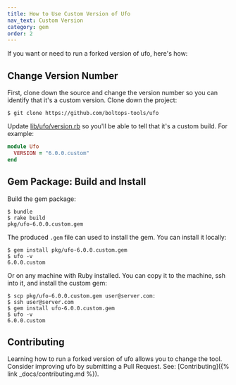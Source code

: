 ```yaml
---
title: How to Use Custom Version of Ufo
nav_text: Custom Version
category: gem
order: 2
---
```


If you want or need to run a forked version of ufo, here's how:

## Change Version Number

First, clone down the source and change the version number so you can identify that it's a custom version.  Clone down the project:

    $ git clone https://github.com/boltops-tools/ufo

Update [lib/ufo/version.rb](https://github.com/boltops-tools/ufo/blob/master/lib/ufo/version.rb) so you'll be able to tell that it's a custom build.  For example:

```ruby
module Ufo
  VERSION = "6.0.0.custom"
end
```

## Gem Package: Build and Install

Build the gem package:

    $ bundle
    $ rake build
    pkg/ufo-6.0.0.custom.gem

The produced `.gem` file can used to install the gem. You can install it locally:

    $ gem install pkg/ufo-6.0.0.custom.gem
    $ ufo -v
    6.0.0.custom

Or on any machine with Ruby installed. You can copy it to the machine, ssh into it, and install the custom gem:

    $ scp pkg/ufo-6.0.0.custom.gem user@server.com:
    $ ssh user@server.com
    $ gem install ufo-6.0.0.custom.gem
    $ ufo -v
    6.0.0.custom

## Contributing

Learning how to run a forked version of ufo allows you to change the tool. Consider improving ufo by submitting a Pull Request. See: [Contributing]({% link _docs/contributing.md %}).
